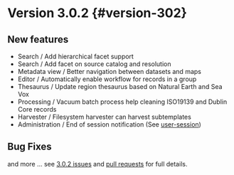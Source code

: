 # Version 3.0.2 {#version-302}

## New features

-   Search / Add hierarchical facet support
-   Search / Add facet on source catalog and resolution
-   Metadata view / Better navigation between datasets and maps
-   Editor / Automatically enable workflow for records in a group
-   Thesaurus / Update region thesaurus based on Natural Earth and Sea Vox
-   Processing / Vacuum batch process help cleaning ISO19139 and Dublin Core records
-   Harvester / Filesystem harvester can harvest subtemplates
-   Administration / End of session notification (See [user-session](user-session.md))

## Bug Fixes

and more \... see [3.0.2 issues](https://github.com/geonetwork/core-geonetwork/issues?page=2&q=is%3Aissue+milestone%3A3.0.2+is%3Aclosed) and [pull requests](https://github.com/geonetwork/core-geonetwork/pulls?q=milestone%3A3.0.2+is%3Aclosed+is%3Apr) for full details.
